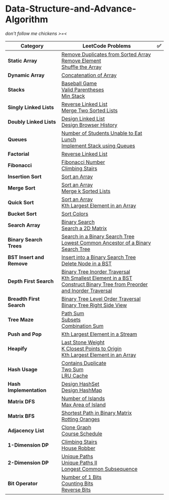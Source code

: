 # Data-Structure-and-Advance-Algorithm

*don't follow me chickens >=<*

| **Category**             | **LeetCode Problems**                                                                                                    |✅|
|--------------------------|--------------------------------------------------------------------------------------------------------------------------|-------|
| **Static Array**         | [Remove Duplicates from Sorted Array](https://leetcode.com/problems/remove-duplicates-from-sorted-array/)<br>[Remove Element](https://leetcode.com/problems/remove-element/)<br>[Shuffle the Array](https://leetcode.com/problems/shuffle-the-array/)     |  |
| **Dynamic Array**        | [Concatenation of Array](https://leetcode.com/problems/concatenation-of-array/)                                                                 |
| **Stacks**               | [Baseball Game](https://leetcode.com/problems/baseball-game/)<br>[Valid Parentheses](https://leetcode.com/problems/valid-parentheses/)<br>[Min Stack](https://leetcode.com/problems/min-stack/)             |
| **Singly Linked Lists**  | [Reverse Linked List](https://leetcode.com/problems/reverse-linked-list/)<br>[Merge Two Sorted Lists](https://leetcode.com/problems/merge-two-sorted-lists/)                                             |
| **Doubly Linked Lists**  | [Design Linked List](https://leetcode.com/problems/design-linked-list/)<br>[Design Browser History](https://leetcode.com/problems/design-browser-history/)                                               |
| **Queues**               | [Number of Students Unable to Eat Lunch](https://leetcode.com/problems/number-of-students-unable-to-eat-lunch/)<br>[Implement Stack using Queues](https://leetcode.com/problems/implement-stack-using-queues/)         |
| **Factorial**            | [Reverse Linked List](https://leetcode.com/problems/reverse-linked-list/)                                                                                     |
| **Fibonacci**            | [Fibonacci Number](https://leetcode.com/problems/fibonacci-number/)<br>[Climbing Stairs](https://leetcode.com/problems/climbing-stairs/)                                                           |
| **Insertion Sort**       | [Sort an Array](https://leetcode.com/problems/sort-an-array/)                                                                                               |
| **Merge Sort**           | [Sort an Array](https://leetcode.com/problems/sort-an-array/)<br>[Merge k Sorted Lists](https://leetcode.com/problems/merge-k-sorted-lists/)                                                     |
| **Quick Sort**           | [Sort an Array](https://leetcode.com/problems/sort-an-array/)<br>[Kth Largest Element in an Array](https://leetcode.com/problems/kth-largest-element-in-an-array/)                                 |
| **Bucket Sort**          | [Sort Colors](https://leetcode.com/problems/sort-colors/)                                                                                                   |
| **Search Array**         | [Binary Search](https://leetcode.com/problems/binary-search/)<br>[Search a 2D Matrix](https://leetcode.com/problems/search-a-2d-matrix/)                                                           |
| **Binary Search Trees**  | [Search in a Binary Search Tree](https://leetcode.com/problems/search-in-a-binary-search-tree/)<br>[Lowest Common Ancestor of a Binary Search Tree](https://leetcode.com/problems/lowest-common-ancestor-of-a-binary-search-tree/) |
| **BST Insert and Remove**| [Insert into a Binary Search Tree](https://leetcode.com/problems/insert-into-a-binary-search-tree/)<br>[Delete Node in a BST](https://leetcode.com/problems/delete-node-in-a-bst/)                |
| **Depth First Search**   | [Binary Tree Inorder Traversal](https://leetcode.com/problems/binary-tree-inorder-traversal/)<br>[Kth Smallest Element in a BST](https://leetcode.com/problems/kth-smallest-element-in-a-bst/)<br>[Construct Binary Tree from Preorder and Inorder Traversal](https://leetcode.com/problems/construct-binary-tree-from-preorder-and-inorder-traversal/) |
| **Breadth First Search** | [Binary Tree Level Order Traversal](https://leetcode.com/problems/binary-tree-level-order-traversal/)<br>[Binary Tree Right Side View](https://leetcode.com/problems/binary-tree-right-side-view/) |
| **Tree Maze**            | [Path Sum](https://leetcode.com/problems/path-sum/)<br>[Subsets](https://leetcode.com/problems/subsets/)<br>[Combination Sum](https://leetcode.com/problems/combination-sum/)                            |
| **Push and Pop**         | [Kth Largest Element in a Stream](https://leetcode.com/problems/kth-largest-element-in-a-stream/)                                                             |
| **Heapify**              | [Last Stone Weight](https://leetcode.com/problems/last-stone-weight/)<br>[K Closest Points to Origin](https://leetcode.com/problems/k-closest-points-to-origin/)<br>[Kth Largest Element in an Array](https://leetcode.com/problems/kth-largest-element-in-an-array/) |
| **Hash Usage**           | [Contains Duplicate](https://leetcode.com/problems/contains-duplicate/)<br>[Two Sum](https://leetcode.com/problems/two-sum/)<br>[LRU Cache](https://leetcode.com/problems/lru-cache/)                  |
| **Hash Implementation**  | [Design HashSet](https://leetcode.com/problems/design-hashset/)<br>[Design HashMap](https://leetcode.com/problems/design-hashmap/)                                                                |
| **Matrix DFS**           | [Number of Islands](https://leetcode.com/problems/number-of-islands/)<br>[Max Area of Island](https://leetcode.com/problems/max-area-of-island/)                                                   |
| **Matrix BFS**           | [Shortest Path in Binary Matrix](https://leetcode.com/problems/shortest-path-in-binary-matrix/)<br>[Rotting Oranges](https://leetcode.com/problems/rotting-oranges/)                                |
| **Adjacency List**       | [Clone Graph](https://leetcode.com/problems/clone-graph/)<br>[Course Schedule](https://leetcode.com/problems/course-schedule/)                                                                     |
| **1-Dimension DP**       | [Climbing Stairs](https://leetcode.com/problems/climbing-stairs/)<br>[House Robber](https://leetcode.com/problems/house-robber/)                                                                   |
| **2-Dimension DP**       | [Unique Paths](https://leetcode.com/problems/unique-paths/)<br>[Unique Paths II](https://leetcode.com/problems/unique-paths-ii/)<br>[Longest Common Subsequence](https://leetcode.com/problems/longest-common-subsequence/) |
| **Bit Operator**         | [Number of 1 Bits](https://leetcode.com/problems/number-of-1-bits/)<br>[Counting Bits](https://leetcode.com/problems/counting-bits/)<br>[Reverse Bits](https://leetcode.com/problems/reverse-bits/) |


